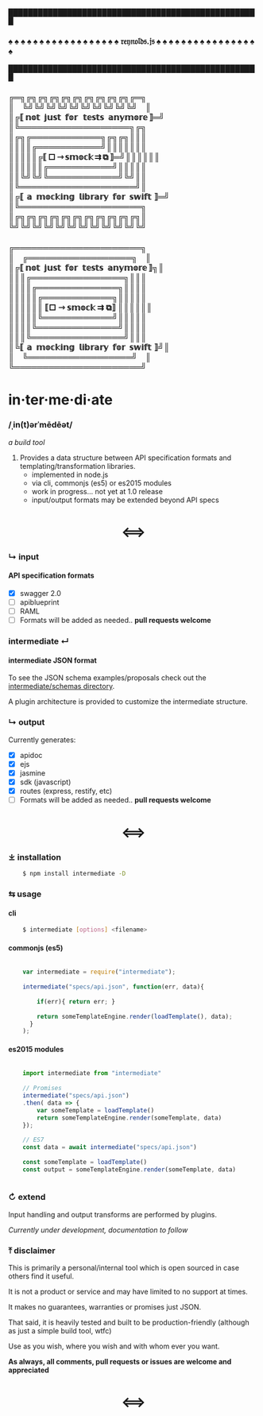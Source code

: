 &block;&block;&block;&block;&block;&block;&block;&block;&block;&block;&block;&block;&block;&block;&block;&block;&block;&block;&block;&block;&block;&block;&block;&block;&block;&block;&block;&block;&block;&block;&block;&block;&block;&block;&block;&block;&block;&block;&block;&block;&block;&block;&block;&block;&block;&block;&block;&block;&block;&block;&block;
### &spades; &spades; &spades; &spades; &spades; &spades; &spades; &spades; &spades; &spades; &spades; &spades; &spades; &spades; &spades; &spades; &spades; &spades; &rfr;&efr;&yfr;&nfr;&ofr;&lfr;&dfr;&sfr;.&jfr;&sfr; &spades; &spades; &spades; &spades; &spades; &spades; &spades; &spades; &spades; &spades; &spades; &spades; &spades; &spades; &spades; &spades; &spades;
&block;&block;&block;&block;&block;&block;&block;&block;&block;&block;&block;&block;&block;&block;&block;&block;&block;&block;&block;&block;&block;&block;&block;&block;&block;&block;&block;&block;&block;&block;&block;&block;&block;&block;&block;&block;&block;&block;&block;&block;&block;&block;&block;&block;&block;&block;&block;&block;&block;&block;&block;


### &boxDR;&boxH;&boxDL;&boxDR;&boxDL;&boxDR;&boxDL;&boxDR;&boxDL;&boxDR;&boxDL;&boxDR;&boxDL;&boxDR;&boxDL;&boxDR;&boxDL;&boxDR;&boxDL;&boxDR;&boxDL;&boxDR;&boxH;&boxDL;<br />&boxV;&#8197;&#8200;&#8197;&#8201;&boxUR;&boxUL;&boxUR;&boxUL;&boxUR;&boxUL;&boxUR;&boxUL;&boxUR;&boxUL;&boxUR;&boxUL;&boxUR;&boxUL;&boxUR;&boxUL;&boxUR;&boxUL;&boxUR;&boxUL;&#8197;&#8200;&#8197;&#8201;&boxV;<br />&boxV;&boxDR;&lobrk;&#8198;&nopf;&oopf;&topf;&#8194;&jopf;&uopf;&sopf;&topf;&#8194;&fopf;&oopf;&ropf;&#8196;&#8201;&#8201;&topf;&eopf;&sopf;&topf;&sopf;&#8194;&aopf;&nopf;&yopf;&mopf;&oopf;&ropf;&eopf;&#8198;&robrk;&boxH;&boxUL;<br />&boxV;&boxUR;&boxH;&boxH;&boxH;&boxH;&boxH;&boxH;&boxH;&boxH;&boxH;&boxH;&boxH;&boxH;&boxH;&boxH;&boxH;&boxH;&boxH;&boxH;&boxH;&boxDL;&boxDR;&boxDL;<br />&boxV;&boxDR;&boxDL;&boxDR;&boxH;&boxH;&boxH;&boxH;&boxH;&boxH;&boxH;&boxH;&boxH;&boxH;&boxH;&boxH;&boxDL;&boxDR;&boxDL;&boxDR;&boxDL;&boxV;&boxV;&boxV;<br />&boxV;&boxV;&boxV;&boxV;&boxDR;&boxH;&boxH;&boxH;&boxH;&boxH;&boxH;&boxH;&boxH;&boxH;&boxH;&boxH;&boxUL;&boxV;&boxV;&boxV;&boxV;&boxV;&boxV;&boxV;<br />&boxV;&boxV;&boxV;&boxV;&boxV;&boxDR;&lobrk;&#8201;&square;&#8201;&roarr;&#8201;&sopf;&mopf;&oopf;&copf;&kopf;&#8201;&rrarr;&#8201;&boxbox;&#8201;&robrk;&boxH;&boxUL;&boxV;&boxV;&boxV;&boxV;&boxV;&boxV;<br />&boxV;&boxV;&boxV;&boxV;&boxV;&boxV;&boxDR;&boxH;&boxH;&boxH;&boxH;&boxH;&boxH;&boxH;&boxH;&boxH;&boxH;&boxH;&boxUL;&boxV;&boxV;&boxV;&boxV;&boxV;<br />&boxV;&boxV;&boxUR;&boxUL;&boxUR;&boxUL;&boxUR;&boxH;&boxH;&boxH;&boxH;&boxH;&boxH;&boxH;&boxH;&boxH;&boxH;&boxH;&boxH;&boxUL;&boxUR;&boxUL;&boxV;&boxV;<br />&boxV;&boxUR;&boxH;&boxH;&boxH;&boxH;&boxH;&boxH;&boxH;&boxH;&boxH;&boxH;&boxH;&boxH;&boxH;&boxH;&boxH;&boxH;&boxH;&boxH;&boxH;&boxH;&boxUL;&boxV;<br />&boxV;&boxDR;&lobrk;&#8200;&aopf;&#8194;&mopf;&oopf;&copf;&kopf;&iopf;&nopf;&gopf;&#8194;&lopf;&iopf;&bopf;&ropf;&aopf;&ropf;&yopf;&#8194;&fopf;&oopf;&ropf;&#8194;&sopf;&wopf;&iopf;&fopf;&topf;&#8200;&robrk;&boxH;&boxUL;<br />&boxV;&boxUR;&boxH;&boxH;&boxH;&boxH;&boxH;&boxH;&boxH;&boxH;&boxH;&boxH;&boxH;&boxH;&boxH;&boxH;&boxH;&boxH;&boxH;&boxH;&boxH;&boxH;&boxH;&boxDL;<br />&boxV;&boxDR;&boxDL;&boxDR;&boxDL;&boxDR;&boxDL;&boxDR;&boxDL;&boxDR;&boxDL;&boxDR;&boxDL;&boxDR;&boxDL;&boxDR;&boxDL;&boxDR;&boxDL;&boxDR;&boxDL;&boxDR;&boxDL;&boxV;<br />&boxUR;&boxUL;&boxUR;&boxUL;&boxUR;&boxUL;&boxUR;&boxUL;&boxUR;&boxUL;&boxUR;&boxUL;&boxUR;&boxUL;&boxUR;&boxUL;&boxUR;&boxUL;&boxUR;&boxUL;&boxUR;&boxUL;&boxUR;&boxUL;



### &boxDR;&boxH;&boxH;&boxH;&boxH;&boxH;&boxH;&boxH;&boxH;&boxH;&boxH;&boxH;&boxH;&boxH;&boxH;&boxH;&boxH;&boxH;&boxH;&boxH;&boxH;&boxH;&boxH;&boxDL;<br />&boxV;&#8197;&#8200;&#8197;&#8201;&boxDR;&boxH;&boxH;&boxH;&boxH;&boxH;&boxH;&boxH;&boxH;&boxH;&boxH;&boxH;&boxH;&boxH;&boxH;&boxH;&boxH;&boxH;&boxH;&boxDL;&#8197;&#8200;&#8197;&#8201;&boxV;<br />&boxV;&boxDR;&lobrk;&#8198;&nopf;&oopf;&topf;&#8194;&jopf;&uopf;&sopf;&topf;&#8194;&fopf;&oopf;&ropf;&#8196;&#8202;&#8201;&topf;&eopf;&sopf;&topf;&sopf;&#8194;&aopf;&nopf;&yopf;&mopf;&oopf;&ropf;&eopf;&#8198;&robrk;&boxDL;&boxV;<br />&boxV;&boxV;&boxV;&boxDR;&boxH;&boxH;&boxH;&boxH;&boxH;&boxH;&boxH;&boxH;&boxH;&boxH;&boxH;&boxH;&boxH;&boxH;&boxH;&boxH;&boxDL;&boxV;&boxV;&boxV;<br />&boxV;&boxV;&boxV;&boxV;&boxDR;&boxH;&boxH;&boxH;&boxH;&boxH;&boxH;&boxH;&boxH;&boxH;&boxH;&boxH;&boxH;&boxH;&boxH;&boxDL;&boxV;&boxV;&boxV;&boxV;<br />&boxV;&boxV;&boxV;&boxV;&boxV;&boxDR;&boxH;&boxH;&boxH;&boxH;&boxH;&boxH;&boxH;&boxH;&boxH;&boxH;&boxH;&boxH;&boxDL;&boxV;&boxV;&boxV;&boxV;&boxV;<br />&boxV;&boxV;&boxV;&boxV;&boxV;&boxV;&nbsp;&lobrk;&square;&nbsp;&roarr;&nbsp;&sopf;&mopf;&oopf;&copf;&kopf;&nbsp;&rrarr;&nbsp;&boxbox;&robrk;&nbsp;&boxV;&boxV;&boxV;&boxV;&boxV;&boxV;<br />&boxV;&boxV;&boxV;&boxV;&boxV;&boxUR;&boxH;&boxH;&boxH;&boxH;&boxH;&boxH;&boxH;&boxH;&boxH;&boxH;&boxH;&boxH;&boxUL;&boxV;&boxV;&boxV;&boxV;&boxV;<br />&boxV;&boxV;&boxV;&boxV;&boxUR;&boxH;&boxH;&boxH;&boxH;&boxH;&boxH;&boxH;&boxH;&boxH;&boxH;&boxH;&boxH;&boxH;&boxH;&boxUL;&boxV;&boxV;&boxV;&boxV;<br />&boxV;&boxV;&boxV;&boxUR;&boxH;&boxH;&boxH;&boxH;&boxH;&boxH;&boxH;&boxH;&boxH;&boxH;&boxH;&boxH;&boxH;&boxH;&boxH;&boxH;&boxUL;&boxV;&boxV;&boxV;<br />&boxV;&boxUR;&lobrk;&#8200;&aopf;&#8194;&mopf;&oopf;&copf;&kopf;&iopf;&nopf;&gopf;&#8194;&lopf;&iopf;&bopf;&ropf;&aopf;&ropf;&yopf;&#8194;&fopf;&oopf;&ropf;&#8194;&sopf;&wopf;&iopf;&fopf;&topf;&#8200;&robrk;&boxUL;&boxV;<br />&boxV;&#8197;&#8200;&#8197;&#8201;&boxUR;&boxH;&boxH;&boxH;&boxH;&boxH;&boxH;&boxH;&boxH;&boxH;&boxH;&boxH;&boxH;&boxH;&boxH;&boxH;&boxH;&boxH;&boxH;&boxUL;&#8197;&#8200;&#8197;&#8201;&boxV;<br />&boxUR;&boxH;&boxH;&boxH;&boxH;&boxH;&boxH;&boxH;&boxH;&boxH;&boxH;&boxH;&boxH;&boxH;&boxH;&boxH;&boxH;&boxH;&boxH;&boxH;&boxH;&boxH;&boxH;&boxUL;

# in·ter·me·di·ate
### /ˌin(t)ərˈmēdēət/
*a build tool*

 1. Provides a data structure between API specification formats and templating/transformation libraries.
    - implemented in node.js
    - via cli, commonjs (es5) or es2015 modules
    - work in progress... not yet at 1.0 release
    - input/output formats may be extended beyond API specs
  
<h1 align="center">&xhArr;</h1>

### &rdsh; input

#### API specification formats 

- [x] swagger 2.0
- [ ] apiblueprint
- [ ] RAML
- [ ] Formats will be added as needed.. **pull requests welcome**

### intermediate &crarr;

#### intermediate JSON format

To see the JSON schema examples/proposals check out the [intermediate/schemas directory](intermediate/schemas).

A plugin architecture is provided to customize the intermediate structure.

### &rdsh; output

Currently generates:

- [x] apidoc
- [x] ejs
- [x] jasmine
- [x] sdk (javascript)
- [x] routes (express, restify, etc)
- [ ] Formats will be added as needed.. **pull requests welcome**

<h1 align="center">&xhArr;</h1>

### &DownArrowBar; installation

```bash
    $ npm install intermediate -D
```

### &lrarr; usage

#### cli

```bash
    $ intermediate [options] <filename>
```
#### commonjs (es5)

```javascript
    
    var intermediate = require("intermediate");
     
    intermediate("specs/api.json", function(err, data){ 
        
        if(err){ return err; }
        
        return someTemplateEngine.render(loadTemplate(), data);
      }
    );
```
#### es2015 modules

```javascript
    
    import intermediate from "intermediate"
    
    // Promises 
    intermediate("specs/api.json")
    .then( data => {
        var someTemplate = loadTemplate()
        return someTemplateEngine.render(someTemplate, data)
    });
    
    // ES7 
    const data = await intermediate("specs/api.json")
    
    const someTemplate = loadTemplate()
    const output = someTemplateEngine.render(someTemplate, data)
    
```
### &orarr; extend

Input handling and output transforms are performed by plugins.

*Currently under development, documentation to follow*

### &UpArrowBar; disclaimer

This is primarily a personal/internal tool which is open sourced in case others find it useful.

It is not a product or service and may have limited to no support at times.

It makes no guarantees, warranties or promises just JSON.
 
That said, it is heavily tested and built to be production-friendly (although as just a simple build tool, wtfc)

Use as you wish, where you wish and with whom ever you want.

**As always, all comments, pull requests or issues are welcome and appreciated**

<h1 align="center">&xhArr;</h1>

